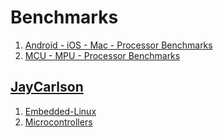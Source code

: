 # Benchmarks

1. [Android - iOS - Mac - Processor Benchmarks ](https://browser.geekbench.com/)
2. [MCU - MPU - Processor Benchmarks ](https://www.eembc.org/products/)

## [JayCarlson](https://jaycarlson.net)
1. [Embedded-Linux](https://jaycarlson.net/embedded-linux/)
2. [Microcontrollers](https://jaycarlson.net/microcontrollers/)
